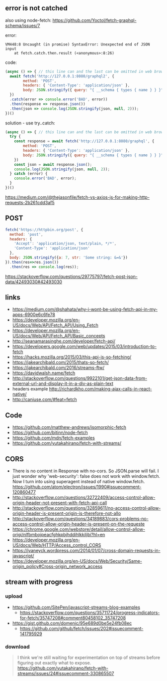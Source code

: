 
## error is not catched

also using node-fetch: https://github.com/Yoctol/fetch-graphql-schema/issues/7

error:

```
VM448:8 Uncaught (in promise) SyntaxError: Unexpected end of JSON input
    at fetch.catch.then.result (<anonymous>:8:26)
```

code:

```javascript
(async () => { // this line can and the last can be omitted in web browser dev tools console
  await fetch('http://127.0.0.1:8080/graphql2', {
        method: 'POST',
        headers: { 'Content-Type': 'application/json' },
        body: JSON.stringify({ query: "{ __schema { types { name } } }"}),
  })
  .catch(error => console.error('BAD', error))
  .then(response => response.json())
  .then(json => console.log(JSON.stringify(json, null, 2)));
})()
```

solution - use try..catch:

```javascript
(async () => { // this line can and the last can be omitted in web browser dev tools console
  try {
    const response = await fetch('http://127.0.0.1:8080/graphql', {
        method: 'POST',
        headers: { 'Content-Type': 'application/json' },
        body: JSON.stringify({ query: "{ __schema { types { name } } }"}),
    })
    const json = await response.json();
    console.log(JSON.stringify(json, null, 2));
  } catch (error) {
    console.error('BAD', error);
  }
})()
```

https://medium.com/@thejasonfile/fetch-vs-axios-js-for-making-http-requests-2b261cdd3af5

## POST

```javascript
fetch('https://httpbin.org/post', {
  method: 'post',
  headers: {
    'Accept': 'application/json, text/plain, */*',
    'Content-Type': 'application/json'
  },
  body: JSON.stringify({a: 7, str: 'Some string: &=&'})
}).then(res=>res.json())
  .then(res => console.log(res));
```

https://stackoverflow.com/questions/29775797/fetch-post-json-data/42493030#42493030

## links

- https://medium.com/@shahata/why-i-wont-be-using-fetch-api-in-my-apps-6900e6c6fe78
- https://developer.mozilla.org/en-US/docs/Web/API/Fetch_API/Using_Fetch
- https://developer.mozilla.org/en-US/docs/Web/API/Fetch_API/Basic_concepts
- http://seanamarasinghe.com/developer/fetch-api/
- https://developers.google.com/web/updates/2015/03/introduction-to-fetch
- https://hacks.mozilla.org/2015/03/this-api-is-so-fetching/
- https://jakearchibald.com/2015/thats-so-fetch/
- https://jakearchibald.com/2016/streams-ftw/
- https://davidwalsh.name/fetch
- http://stackoverflow.com/questions/9922101/get-json-data-from-external-url-and-display-it-in-a-div-as-plain-text
- headers example http://richardkho.com/making-ajax-calls-in-react-native/
- http://caniuse.com/#feat=fetch

## Code

- https://github.com/matthew-andrews/isomorphic-fetch
- https://github.com/bitinn/node-fetch
- https://github.com/mdn/fetch-examples
- https://github.com/yutakahirano/fetch-with-streams/

## CORS

- There is no content in Response with no-cors. So JSON.parse will fail. I just wonder why 'web-security': false does not work with window.fetch. Now I turn into using superagent instead of native window.fetch. https://github.com/atom/electron/issues/1990#issuecomment-120860477
- http://stackoverflow.com/questions/32722409/access-control-allow-origin-header-not-present-with-fetch-api-call
- http://stackoverflow.com/questions/32859611/no-access-control-allow-origin-header-is-present-origin-is-therefore-not-allo
- http://stackoverflow.com/questions/34189883/cors-problems-no-access-control-allow-origin-header-is-present-on-the-requeste
- https://chrome.google.com/webstore/detail/allow-control-allow-origi/nlfbmbojpeacfghkpbjhddihlkkiljbi?hl=en
- https://developer.mozilla.org/en-US/docs/Web/HTTP/Access_control_CORS
- https://jvaneyck.wordpress.com/2014/01/07/cross-domain-requests-in-javascript/
- https://developer.mozilla.org/en-US/docs/Web/Security/Same-origin_policy#Cross-origin_network_access

## stream with progress

### upload

- https://github.com/SitePen/javascript-streams-blog-examples
  - https://stackoverflow.com/questions/35711724/progress-indicators-for-fetch/35747208#comment80458102_35747208
- https://gist.github.com/domenic/95e689d0be5e24fb08ec
  - https://github.com/github/fetch/issues/202#issuecomment-141795929

### download

>I think we're still waiting for experimentation on top of streams before figuring out exactly what to expose.
https://github.com/yutakahirano/fetch-with-streams/issues/24#issuecomment-330865507

